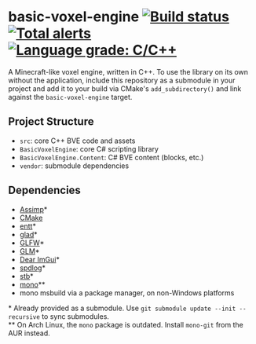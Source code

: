 # basic-voxel-engine [![Build status](https://img.shields.io/github/workflow/status/yodasoda1219/basic-voxel-engine/build)](https://github.com/yodasoda1219/basic-voxel-engine/actions/workflows/build.yml) [![Total alerts](https://img.shields.io/lgtm/alerts/g/yodasoda1219/basic-voxel-engine)](https://lgtm.com/projects/g/yodasoda1219/basic-voxel-engine/alerts/) [![Language grade: C/C++](https://img.shields.io/lgtm/grade/cpp/g/yodasoda1219/basic-voxel-engine)](https://lgtm.com/projects/g/yodasoda1219/basic-voxel-engine/context:cpp)

A Minecraft-like voxel engine, written in C++. To use the library on its own without the application, include this repository as a submodule in your project and add it to your build via CMake's `add_subdirectory()` and link against the `basic-voxel-engine` target.

## Project Structure

- `src`: core C++ BVE code and assets
- `BasicVoxelEngine`: core C# scripting library
- `BasicVoxelEngine.Content`: C# BVE content (blocks, etc.)
- `vendor`: submodule dependencies

## Dependencies

- [Assimp](https://github.com/assimp/assimp/tree/v5.0.1)\*
- [CMake](https://cmake.org)
- [entt](https://github.com/skypjack/entt/tree/v3.8.1)\*
- [glad](https://github.com/Dav1dde/glad)\*
- [GLFW](https://github.com/glfw/glfw/tree/3.3.4)\*
- [GLM](https://github.com/g-truc/glm/tree/0.9.9.8)\*
- [Dear ImGui](https://github.com/ocornut/imgui/tree/docking)\*
- [spdlog](https://github.com/gabime/spdlog/tree/v1.9.1)\*
- [stb](https://github.com/nothings/stb)\*
- [mono](https://www.mono-project.com/download/stable)\*\*
- mono msbuild via a package manager, on non-Windows platforms

\* Already provided as a submodule. Use `git submodule update --init --recursive` to sync submodules.  
\*\* On Arch Linux, the `mono` package is outdated. Install `mono-git` from the AUR instead.
